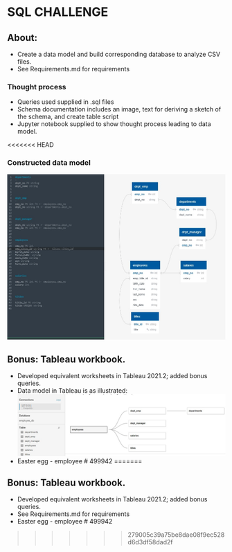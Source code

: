 # SQL CHALLENGE

## About:
* Create a data model and build corresponding database to analyze CSV files. 
* See Requirements.md for requirements

### Thought process
* Queries used supplied in .sql files
* Schema documentation includes an image, text for deriving a sketch of the schema, and create table script 
* Jupyter notebook supplied to show thought process leading to data model. 

<<<<<<< HEAD
### Constructed data model
![data_model](EmployeeSQL/employee_schema.jpg)

## Bonus: Tableau workbook. 
 * Developed equivalent worksheets in Tableau 2021.2; added bonus queries.
 * Data model in Tableau is as illustrated:
 ![tableau_data_src](tableau_data_src.jpg)
 * Easter egg - employee # 499942
=======
## Bonus: Tableau workbook. 
 * Developed equivalent worksheets in Tableau 2021.2; added bonus queries. 
 * See Requirements.md for requirements
 * Easter egg - employee # 499942
>>>>>>> 279005c39a75be8dae08f9ec528d6d3df58dad2f
